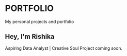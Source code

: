 # PORTFOLIO
My personal projects and portfolio

## Hey, I'm Rishika
Aspiring Data Analyst | Creative Soul
Project coming soon.
